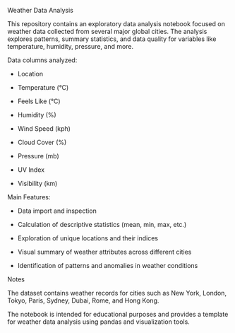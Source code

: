 Weather Data Analysis 


This repository contains an exploratory data analysis notebook focused on weather data collected from several major global cities. The analysis explores patterns, summary statistics, and data quality for variables like temperature, humidity, pressure, and more.


Data columns analyzed:

- Location

- Temperature (°C)

- Feels Like (°C)

- Humidity (%)

- Wind Speed (kph)

- Cloud Cover (%)

- Pressure (mb)

- UV Index

- Visibility (km)

Main Features:

- Data import and inspection

- Calculation of descriptive statistics (mean, min, max, etc.)

- Exploration of unique locations and their indices

- Visual summary of weather attributes across different cities

- Identification of patterns and anomalies in weather conditions

Notes

The dataset contains weather records for cities such as New York, London, Tokyo, Paris, Sydney, Dubai, Rome, and Hong Kong.

The notebook is intended for educational purposes and provides a template for weather data analysis using pandas and visualization tools.
